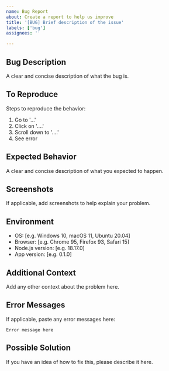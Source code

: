 ```yaml
---
name: Bug Report
about: Create a report to help us improve
title: '[BUG] Brief description of the issue'
labels: ['bug']
assignees: ''

---
```


## Bug Description
A clear and concise description of what the bug is.

## To Reproduce
Steps to reproduce the behavior:
1. Go to '...'
2. Click on '....'
3. Scroll down to '....'
4. See error

## Expected Behavior
A clear and concise description of what you expected to happen.

## Screenshots
If applicable, add screenshots to help explain your problem.

## Environment
- OS: [e.g. Windows 10, macOS 11, Ubuntu 20.04]
- Browser: [e.g. Chrome 95, Firefox 93, Safari 15]
- Node.js version: [e.g. 18.17.0]
- App version: [e.g. 0.1.0]

## Additional Context
Add any other context about the problem here.

## Error Messages
If applicable, paste any error messages here:
```
Error message here
```

## Possible Solution
If you have an idea of how to fix this, please describe it here.
